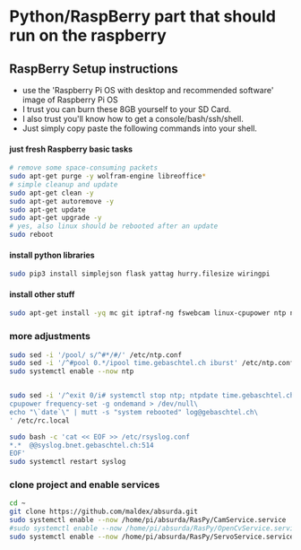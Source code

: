 # Python/RaspBerry part that should run on the raspberry

## RaspBerry Setup instructions
- use the 'Raspberry Pi OS with desktop and recommended software' image of Raspberry Pi OS
- I trust you can burn these 8GB yourself to your SD Card.
- I also trust you'll know how to get a console/bash/ssh/shell.
- Just simply copy paste the following commands into your shell.

#### just fresh Raspberry basic tasks
```bash
# remove some space-consuming packets
sudo apt-get purge -y wolfram-engine libreoffice*
# simple cleanup and update
sudo apt-get clean -y
sudo apt-get autoremove -y
sudo apt-get update
sudo apt-get upgrade -y
# yes, also linux should be rebooted after an update
sudo reboot
```


#### install python libraries
```bash
sudo pip3 install simplejson flask yattag hurry.filesize wiringpi 
```

#### install other stuff
```bash
sudo apt-get install -yq mc git iptraf-ng fswebcam linux-cpupower ntp ntpdate
```

### more adjustments
```bash
sudo sed -i '/pool/ s/^#*/#/' /etc/ntp.conf
sudo sed -i '/^#pool 0.*/ipool time.gebaschtel.ch iburst' /etc/ntp.conf
sudo systemctl enable --now ntp


sudo sed -i '/^exit 0/i# systemctl stop ntp; ntpdate time.gebaschtel.ch; systemctl start ntp\
cpupower frequency-set -g ondemand > /dev/null\
echo "\`date`\" | mutt -s "system rebooted" log@gebaschtel.ch\
' /etc/rc.local

sudo bash -c 'cat << EOF >> /etc/rsyslog.conf 
*.*  @@syslog.bnet.gebaschtel.ch:514
EOF'
sudo systemctl restart syslog
```
### clone project and enable services
```bash
cd ~
git clone https://github.com/maldex/absurda.git
sudo systemctl enable --now /home/pi/absurda/RasPy/CamService.service
#sudo systemctl enable --now /home/pi/absurda/RasPy/OpenCvService.service
sudo systemctl enable --now /home/pi/absurda/RasPy/ServoService.service
```

